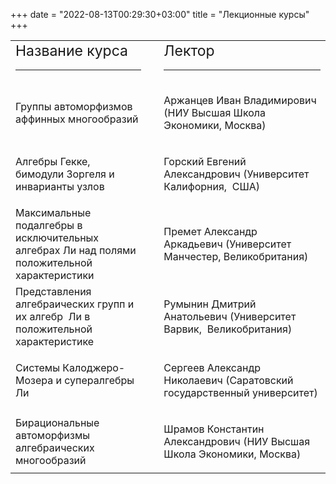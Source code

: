 ﻿+++
date = "2022-08-13T00:29:30+03:00"
title = "Лекционные курсы"
+++
<table style="text-align: left; width: 100%;" cellpadding="2" cellspacing="2">
 <tbody>
<tr>
<td><big><big>Название
курса</big></big>
<hr class="page-header-hr" /></td>
<td><p>&nbsp;</p></td>
<td><big><big>Лектор</big></big>
<hr class="page-header-hr" /></td>
</tr>
<tr>
<td>Группы автоморфизмов аффинных  многообразий</td>
<td></td>
<td><p>Аржанцев Иван Владимирович (НИУ Высшая Школа Экономики,  Москва)</p></td>
</tr>
<tr>
<td>Алгебры Гекке, бимодули Зоргеля и инварианты узлов</td>
<td></td>
<td><p>Горский Евгений Александрович (Университет Калифорния,  США) </p></td>
</tr>
<tr>
<td>Максимальные подалгебры в исключительных алгебрах Ли над полями положительной характеристики</td>
<td></td>
<td><p>Премет Александр Аркадьевич (Университет Манчестер, Великобритания)  </p></td>
</tr>
<tr>
<td>Представления  алгебраических групп и их алгебр  Ли в положительной характеристике</td>
<td></td>
<td><p>Румынин Дмитрий  Анатольевич (Университет Варвик,  Великобритания)    </p></td>
</tr>
<tr>
<td>Системы Калоджеро-Мозера  и супералгебры Ли</td>
<td></td>
<td><p>Сергеев Александр Николаевич (Саратовский государственный университет)</p></td>
</tr>
<tr>
  <td>Бирациональные  автоморфизмы алгебраических многообразий</td>
  <td></td>
  <td><p>Шрамов Константин Александрович (НИУ Высшая Школа Экономики, Москва)</p></td>
</tr>
 </tbody>
</table>